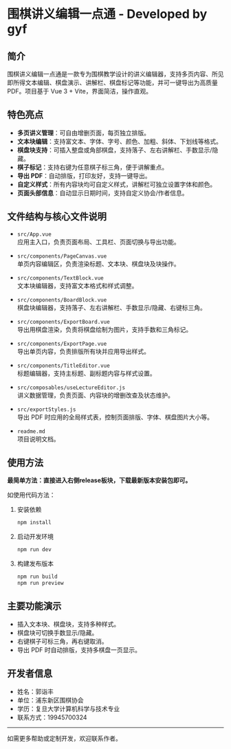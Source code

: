 # 围棋讲义编辑一点通 - Developed by gyf

## 简介

围棋讲义编辑一点通是一款专为围棋教学设计的讲义编辑器，支持多页内容、所见即所得文本编辑、棋盘演示、讲解栏、棋盘标记等功能，并可一键导出为高质量 PDF。项目基于 Vue 3 + Vite，界面简洁，操作直观。

## 特色亮点

- **多页讲义管理**：可自由增删页面，每页独立排版。
- **文本块编辑**：支持富文本、字体、字号、颜色、加粗、斜体、下划线等格式。
- **棋盘块支持**：可插入整盘或角部棋盘，支持落子、左右讲解栏、手数显示/隐藏。
- **棋子标记**：支持右键为任意棋子标三角，便于讲解重点。
- **导出 PDF**：自动排版，打印友好，支持一键导出。
- **自定义样式**：所有内容块均可自定义样式，讲解栏可独立设置字体和颜色。
- **页面头部信息**：自动显示日期时间，支持自定义协会/作者信息。

## 文件结构与核心文件说明

- `src/App.vue`  
  应用主入口，负责页面布局、工具栏、页面切换与导出功能。

- `src/components/PageCanvas.vue`  
  单页内容编辑区，负责渲染标题、文本块、棋盘块及块操作。

- `src/components/TextBlock.vue`  
  文本块编辑器，支持富文本格式和样式调整。

- `src/components/BoardBlock.vue`  
  棋盘块编辑器，支持落子、左右讲解栏、手数显示/隐藏、右键标三角。

- `src/components/ExportBoard.vue`  
  导出用棋盘渲染，负责将棋盘绘制为图片，支持手数和三角标记。

- `src/components/ExportPage.vue`  
  导出单页内容，负责排版所有块并应用导出样式。

- `src/components/TitleEditor.vue`  
  标题编辑器，支持主标题、副标题内容与样式设置。

- `src/composables/useLectureEditor.js`  
  讲义数据管理，负责页面、内容块的增删改查及状态维护。

- `src/exportStyles.js`  
  导出 PDF 时应用的全局样式表，控制页面排版、字体、棋盘图片大小等。

- `readme.md`  
  项目说明文档。

## 使用方法

**最简单方法：直接进入右侧release板块，下载最新版本安装包即可。**

如使用代码方法：

1. 安装依赖  
   ```bash
   npm install
   ```

2. 启动开发环境  
   ```bash
   npm run dev
   ```

3. 构建发布版本  
   ```bash
   npm run build
   npm run preview
   ```

## 主要功能演示

- 插入文本块、棋盘块，支持多种样式。
- 棋盘块可切换手数显示/隐藏。
- 右键棋子可标三角，再右键取消。
- 导出 PDF 时自动排版，支持多棋盘一页显示。

## 开发者信息

- 姓名：郭诣丰
- 单位：浦东新区围棋协会
- 学历：复旦大学计算机科学与技术专业
- 联系方式：19945700324

---

如需更多帮助或定制开发，欢迎联系作者。